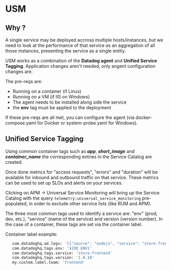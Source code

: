 # USM

## Why ?

A single service may be deployed accross multiple hosts/instances, but we need to look at the performance of that service as an aggregation of all those instances, presenting the service as a single entity.

USM works as a combination of the **Datadog agent** and **Unified Service Tagging**. Application changes aren't needed, only angent configuration changes are. 

The pre-reqs are:
- Running on a container (if Linux)
- Running on a VM (if IIS on Windows)
- The agent needs to be installed along side the service
- the **env** tag must be applied to the deployment

If these pre-reqs are all met, you can configure the agent (via docker-compose.yaml for Docker or system-probe.yaml for Windows).

## Unified Service Tagging

Using common container tags such as ***app***, ***short_image*** and ***container_name*** the corresponding entries in the Service Catalog are created.

Once done metrics for "access requests", "errors" and "duration" will be available for inbound and outbound traffic on that service. These metrics can be used to set up SLOs and alerts on your services.

Clicking on APM -> Universal Service Monitoring will bring up the Service Catalog with the query `telemetry:universal_service_monitoring` pre-populated, in order to exclude other service lists (like RUM and APM).

The three most common tags used to identify a service are: "env" (prod, dev, etc.), "service" (name of the service) and version (version number). In the case of a container, these tags are set via the container label.

Container label example:

```bash
   com.datadoghq.ad.logs: '[{"source": "nodejs", "service": "store-frontend"}]'
   com.datadoghq.tags.env: '${DD_ENV}'
   com.datadoghq.tags.service: 'store-frontend'
   com.datadoghq.tags.version: '1.0.10'
   my.custom.label.team: 'frontend'
```

